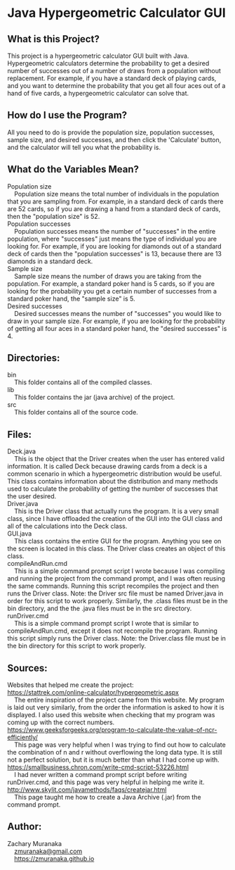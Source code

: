 # Java Hypergeometric Calculator GUI

## What is this Project?

This project is a hypergeometric calculator GUI built with Java. Hypergeometric calculators determine the probability to get a desired number of successes out of a number of draws from a population without replacement. For example, if you have a standard deck of playing cards, and you want to determine the probability that you get all four aces out of a hand of five cards, a hypergeometric calculator can solve that.

## How do I use the Program?

All you need to do is provide the population size, population successes, sample size, and desired successes, and then click the 'Calculate' button, and the calculator will tell you what the probability is.

## What do the Variables Mean?

Population size  
&nbsp;&nbsp;&nbsp;&nbsp;Population size means the total number of individuals in the population that you are sampling from. For example, in a standard deck of cards there are 52 cards, so if you are drawing a hand from a standard deck of cards, then the "population size" is 52.  
Population successes  
&nbsp;&nbsp;&nbsp;&nbsp;Population successes means the number of "successes" in the entire population, where "successes" just means the type of individual you are looking for. For example, if you are looking for diamonds out of a standard deck of cards then the "population successes" is 13, because there are 13 diamonds in a standard deck.  
Sample size  
&nbsp;&nbsp;&nbsp;&nbsp;Sample size means the number of draws you are taking from the population. For example, a standard poker hand is 5 cards, so if you are looking for the probability you get a certain number of successes from a standard poker hand, the "sample size" is 5.  
Desired successes  
&nbsp;&nbsp;&nbsp;&nbsp;Desired successes means the number of "successes" you would like to draw in your sample size. For example, if you are looking for the probability of getting all four aces in a standard poker hand, the "desired successes" is 4.

## Directories:

bin  
&nbsp;&nbsp;&nbsp;&nbsp;This folder contains all of the compiled classes.  
lib  
&nbsp;&nbsp;&nbsp;&nbsp;This folder contains the jar (java archive) of the project.    
src  
&nbsp;&nbsp;&nbsp;&nbsp;This folder contains all of the source code.

## Files:

Deck.java  
&nbsp;&nbsp;&nbsp;&nbsp;This is the object that the Driver creates when the user has entered valid information. It is called Deck because drawing cards from a deck is a common scenario in which a hypergeometric distribution would be useful. This class contains information about the distribution and many methods used to calculate the probability of getting the number of successes that the user desired.  
Driver.java  
&nbsp;&nbsp;&nbsp;&nbsp;This is the Driver class that actually runs the program. It is a very small class, since I have offloaded the creation of the GUI into the GUI class and all of the calculations into the Deck class.  
GUI.java  
&nbsp;&nbsp;&nbsp;&nbsp;This class contains the entire GUI for the program. Anything you see on the screen is located in this class. The Driver class creates an object of this class.  
compileAndRun.cmd  
&nbsp;&nbsp;&nbsp;&nbsp;This is a simple command prompt script I wrote because I was compiling and running the project from the command prompt, and I was often reusing the same commands. Running this script recompiles the project and then runs the Driver class. Note: the Driver src file must be named Driver.java in order for this script to work properly. Similarly, the .class files must be in the bin directory, and the the .java files must be in the src directory.  
runDriver.cmd  
&nbsp;&nbsp;&nbsp;&nbsp;This is a simple command prompt script I wrote that is similar to compileAndRun.cmd, except it does not recompile the program. Running this script simply runs the Driver class. Note: the Driver.class file must be in the bin directory for this script to work properly.

## Sources:

Websites that helped me create the project:  
https://stattrek.com/online-calculator/hypergeometric.aspx  
&nbsp;&nbsp;&nbsp;&nbsp;The entire inspiration of the project came from this website. My program is laid out very similarly, from the order the information is asked to how it is displayed. I also used this website when checking that my program was coming up with the correct numbers.  
https://www.geeksforgeeks.org/program-to-calculate-the-value-of-ncr-efficiently/  
&nbsp;&nbsp;&nbsp;&nbsp;This page was very helpful when I was trying to find out how to calculate the combination of n and r without overflowing the long data type. It is still not a perfect solution, but it is much better than what I had come up with.  
https://smallbusiness.chron.com/write-cmd-script-53226.html  
&nbsp;&nbsp;&nbsp;&nbsp;I had never written a command prompt script before writing runDriver.cmd, and this page was very helpful in helping me write it.  
http://www.skylit.com/javamethods/faqs/createjar.html  
&nbsp;&nbsp;&nbsp;&nbsp;This page taught me how to create a Java Archive (.jar) from the command prompt.

## Author:

Zachary Muranaka  
&nbsp;&nbsp;&nbsp;&nbsp;zmuranaka@gmail.com  
&nbsp;&nbsp;&nbsp;&nbsp;https://zmuranaka.github.io
